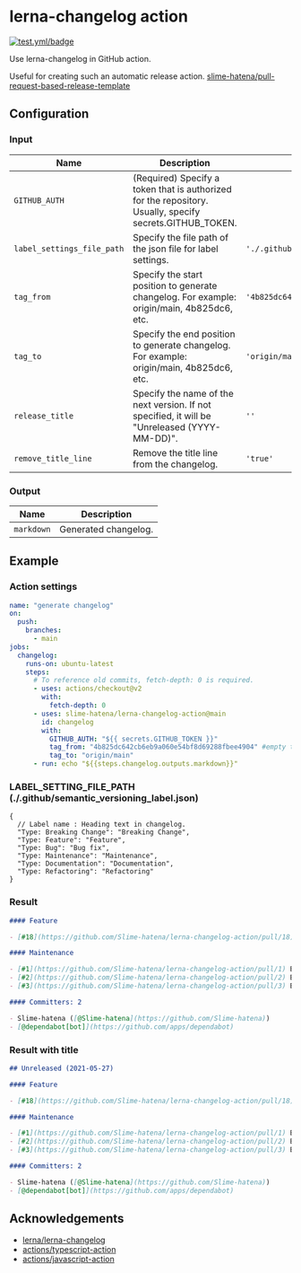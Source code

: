 # lerna-changelog action

[![test.yml/badge](https://github.com/Slime-hatena/lerna-changelog-action/actions/workflows/test.yml/badge.svg)](https://github.com/slime-hatena/lerna-changelog-action/actions/workflows/test.yml)

Use lerna-changelog in GitHub action.

Useful for creating such an automatic release action.
[slime-hatena/pull-request-based-release-template](https://github.com/slime-hatena/pull-request-based-release-template)

## Configuration

### Input

| Name                       | Description                                                                                              | Default                                      |
| -------------------------- | -------------------------------------------------------------------------------------------------------- | -------------------------------------------- |
| `GITHUB_AUTH`              | (Required) Specify a token that is authorized for the repository. Usually, specify secrets.GITHUB_TOKEN. |                                              |
| `label_settings_file_path` | Specify the file path of the json file for label settings.                                               | `'./.github/semantic_versioning_label.json'` |
| `tag_from`                 | Specify the start position to generate changelog. For example: origin/main, 4b825dc6, etc.               | `'4b825dc642cb6eb9a060e54bf8d69288fbee4904'` |
| `tag_to`                   | Specify the end position to generate changelog. For example: origin/main, 4b825dc6, etc.                 | `'origin/main'`                              |
| `release_title`            | Specify the name of the next version. If not specified, it will be "Unreleased (YYYY-MM-DD)".            | `''`                                         |
| `remove_title_line`        | Remove the title line from the changelog.                                                                | `'true'`                                     |

### Output

| Name       | Description          |
| ---------- | -------------------- |
| `markdown` | Generated changelog. |

## Example

### Action settings

```yml
name: "generate changelog"
on:
  push:
    branches:
      - main
jobs:
  changelog:
    runs-on: ubuntu-latest
    steps:
      # To reference old commits, fetch-depth: 0 is required.
      - uses: actions/checkout@v2
        with:
          fetch-depth: 0
      - uses: slime-hatena/lerna-changelog-action@main
        id: changelog
        with:
          GITHUB_AUTH: "${{ secrets.GITHUB_TOKEN }}"
          tag_from: "4b825dc642cb6eb9a060e54bf8d69288fbee4904" #empty tree
          tag_to: "origin/main"
      - run: echo "${{steps.changelog.outputs.markdown}}"
```

### LABEL_SETTING_FILE_PATH (./.github/semantic_versioning_label.json)

```jsonc
{
  // Label name : Heading text in changelog.
  "Type: Breaking Change": "Breaking Change",
  "Type: Feature": "Feature",
  "Type: Bug": "Bug fix",
  "Type: Maintenance": "Maintenance",
  "Type: Documentation": "Documentation",
  "Type: Refactoring": "Refactoring"
}
```

### Result

```md
#### Feature

- [#18](https://github.com/Slime-hatena/lerna-changelog-action/pull/18) chore(yarn): add lerna-changelog ([@Slime-hatena](https://github.com/Slime-hatena))

#### Maintenance

- [#1](https://github.com/Slime-hatena/lerna-changelog-action/pull/1) Bump @types/node from 14.14.9 to 15.3.0 ([@dependabot[bot]](https://github.com/apps/dependabot))
- [#2](https://github.com/Slime-hatena/lerna-changelog-action/pull/2) Bump @actions/core from 1.2.6 to 1.2.7 ([@dependabot[bot]](https://github.com/apps/dependabot))
- [#3](https://github.com/Slime-hatena/lerna-changelog-action/pull/3) Bump eslint-plugin-jest from 24.1.3 to 24.3.6 ([@dependabot[bot]](https://github.com/apps/dependabot))

#### Committers: 2

- Slime-hatena ([@Slime-hatena](https://github.com/Slime-hatena))
- [@dependabot[bot]](https://github.com/apps/dependabot)
```

### Result with title

```md
## Unreleased (2021-05-27)

#### Feature

- [#18](https://github.com/Slime-hatena/lerna-changelog-action/pull/18) chore(yarn): add lerna-changelog ([@Slime-hatena](https://github.com/Slime-hatena))

#### Maintenance

- [#1](https://github.com/Slime-hatena/lerna-changelog-action/pull/1) Bump @types/node from 14.14.9 to 15.3.0 ([@dependabot[bot]](https://github.com/apps/dependabot))
- [#2](https://github.com/Slime-hatena/lerna-changelog-action/pull/2) Bump @actions/core from 1.2.6 to 1.2.7 ([@dependabot[bot]](https://github.com/apps/dependabot))
- [#3](https://github.com/Slime-hatena/lerna-changelog-action/pull/3) Bump eslint-plugin-jest from 24.1.3 to 24.3.6 ([@dependabot[bot]](https://github.com/apps/dependabot))

#### Committers: 2

- Slime-hatena ([@Slime-hatena](https://github.com/Slime-hatena))
- [@dependabot[bot]](https://github.com/apps/dependabot)
```

## Acknowledgements

- [lerna/lerna-changelog](https://github.com/lerna/lerna-changelog)
- [actions/typescript-action](https://github.com/actions/typescript-action)
- [actions/javascript-action](https://github.com/actions/javascript-action)

